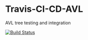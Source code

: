 # Travis-CI-CD-AVL
AVL tree testing and integration

[![Build Status](https://app.travis-ci.com/NamrathaG17/Travis-CI-CD-AVL.svg?branch=main)](https://app.travis-ci.com/NamrathaG17/Travis-CI-CD-AVL)
